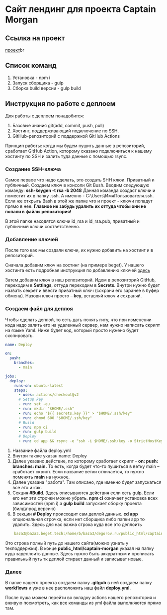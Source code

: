 # Сайт лендинг для проекта Captain Morgan

## Ссылка на проект
[проект](https://oaktre.github.io/captain-morgan/app/)br

## Список команд

1. Установка - npm i
2. Запуск сборщика - gulp
3. Сборка build версии - gulp build

## Инструкция по работе с деплоем

Для работы с деплоем понадобится:
1. Базовые знания git(add, commit, push, pull)
2. Хостинг, поддерживающий подключение по SSH.
3. GitHub-репозиторий с поддержкой GitHub Actions

Принцип работы: когда мы будем пушить данные в репозиторий, сработает GitHub Action, которому сказано подключиться к нашему хостингу по SSH и залить туда данные с помощью rsync.

### Создание SSH-ключа

Самое первое что надо сделать, это создать SHH клюи. Приватный и публичный. Создаем ключ в консоли Git Bush. 
Вводим следующую команду: **ssh-keygen -t rsa -b 2048**
Данная команда создаст ключи и поместит их в папку .ssh. А именно - C:\Users\ИмяПользователя.ssh. 
Если же открыть Bash в этой же папке что и проект - ключи попадут прямо в нее. **Главное не забудь удалить их оттуда чтобы они не попали в файлы репозитория!**

В этой папке находятся ключи id_rsa и id_rsa.pub, приватный и публичный ключи соответственно.

### Добавление ключей

После того как мы создали ключи, их нужно добавить на хостинг и в репозиторий.

Сначала добавим ключ на хостинг (на примере beget). У нашего хостинга есть подробная инструкция по добавлению ключей [здесь](https://beget.com/ru/kb/how-to/ssh/avtomaticheskaya-ssh-avtorizacziya-po-klyuchu)

Затем добавим ключ в наш репозиторий. Идем в репозиторий GitHub, переходим в **Settings**, оттуда переходим в **Secrets**. Внутри нужно будет назвать секрет и ввести приватный ключ (сохрани его заранее в буфер обмена). Назови ключ просто – **key**, вставляй ключ и сохраняй.

### Создаем файл для деплоя

Чтобы сделать деплой, то есть дать понять гиту, что при изменении кода надо залить его на удаленный сервер, нам нужно написать скрипт на языке Yaml. Ниже будет код, который просто нужено будет скопировать.

```yaml
name: Deploy

on:
  push:
    branches:
      - main

jobs:
  deploy:
    runs-on: ubuntu-latest
    steps:
      - uses: actions/checkout@v2
      # Setup key
      - run: set -eu
      - run: mkdir "$HOME/.ssh"
      - run: echo "${{ secrets.key }}" > "$HOME/.ssh/key"
      - run: chmod 600 "$HOME/.ssh/key"
      # Build
      - run: npm ci
      - run: gulp build
      # Deploy
      - run: cd app && rsync -e "ssh -i $HOME/.ssh/key -o StrictHostKeyChecking=no" --archive --compress --delete . baza3@baza3.beget.tech:/home/b/baza3/degorov.ru/public_html/captain-morgan
```

1. Название файла deploy.yml
2. Внутри также указан name: Deploy
3. Далее указано действие, по которому сработает скрипт - **on: push: branches: main.** То есть, когда будет что-то пушиться в ветку main – сработает скрипт. Если название ветки отличается, то нужно поменять **main** на нужное.
4. Далее указана "работа". Там описано, где именно будет запускаться все это и как.
5. Секция **#Build**. Здесь описываются действия если есть gulp. Если его нет эти строчки можно убрать. **npm ci** означает установка всех зависимостей (npm i) а **gulp build** запускает сборку проекта (билд\прод версию)
6. В секции **# Deploy** происходит сам деплой данных. **cd app** опциональная строчка, если нет сборщика либо папки app то удалить. Здесь для нас важна строка куда все это деплоить  
```yaml
	baza3@baza3.beget.tech:/home/b/baza3/degorov.ru/public_html/captain-morgan
```
Это строка полный путь до нашего сайта(можно узнать у техподдержки). В конце **public_html/captain-morgan** указал на папку куда задеплоить данные. Здесь нужно быть аккуратным и прописать правильный путь тк деплой стирает данный и записыват новые.

### Далее
В папке нашего проекта создаем папку **.gitgub** в ней создаем папку **workflows** и уже в нее расположить наш файл **deploy.yml**.

После пуша можем перейти во вкладку actions нашего репозитория и вживую посмотреть, как все команды из yml файла выполняются прямо там.

